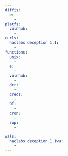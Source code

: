 ```yaml
---
diffis:
  e:
    -
platfs:
  vulnhub:
    -
curls:
  haclabs deception 1.1:
    -
functions:
  unix:
    -
  e:
    -
  vulnhub:
    -
  dcr:
    -
  creds:
    -
  bf:
    -
  cron:
    -
  rwp:
    -

wals:
  haclabs deception 1.1wu:
    -
---
```

